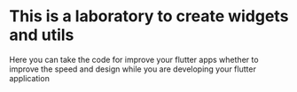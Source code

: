 # This is a laboratory to create widgets and utils
Here you can take the code for improve your flutter apps whether
to improve the speed and design while you are developing your flutter application